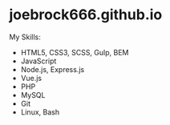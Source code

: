 # joebrock666.github.io

My Skills: 

- HTML5, CSS3, SCSS, Gulp, BEM
- JavaScript
- Node.js, Express.js
- Vue.js
- PHP
- MySQL
- Git
- Linux, Bash
